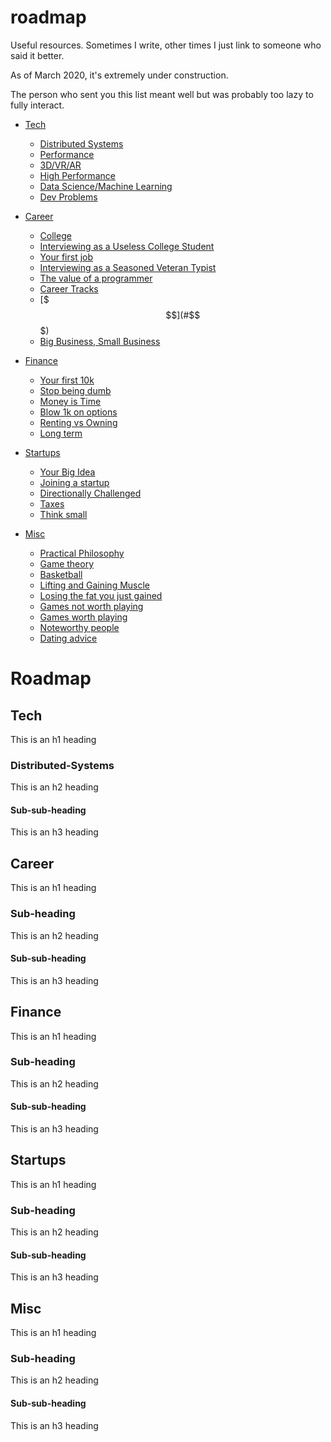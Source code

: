 # roadmap
Useful resources.  Sometimes I write, other times I just link to someone who said it better.

As of March 2020, it's extremely under construction.

The person who sent you this list meant well but was probably too lazy to fully interact.

- [Tech](#tech)
  * [Distributed Systems](#distributed-systems)
  * [Performance](#performance)
  * [3D/VR/AR](#3D-VR-AR)
  * [High Performance](#high-performance)
  * [Data Science/Machine Learning](#data-science)
  * [Dev Problems](#dev-problems)

- [Career](#career)
  * [College](#college)
  * [Interviewing as a Useless College Student](#interviewing-as-a-useless-college-student)
  * [Your first job](#your-first-job)
  * [Interviewing as a Seasoned Veteran Typist](#interviewing-as-a-seasoned-veteran-typist)
  * [The value of a programmer](#the-value-of-a-programmer)
  * [Career Tracks](#career-tracks)
  * [$$$](#$$$)
  * [Big Business, Small Business](#big-business-small-business)

- [Finance](#finance)
  * [Your first 10k](#your-first-10k)
  * [Stop being dumb](#stop-being-dumb)
  * [Money is Time](#money-is-time)
  * [Blow 1k on options](#blow-1k-on-options)
  * [Renting vs Owning](#renting-vs-owning)
  * [Long term](#long-term)

- [Startups](#startups)
  * [Your Big Idea](#your-big-idea)
  * [Joining a startup](#joining-a-startup)
  * [Directionally Challenged](#directionally-challenged)
  * [Taxes](#taxes)
  * [Think small](#think-small)

- [Misc](#misc)
  * [Practical Philosophy](#practical-philosophy)
  * [Game theory](#game-theory)
  * [Basketball](#basketball)
  * [Lifting and Gaining Muscle](#lifting-and-gaining-muscle)
  * [Losing the fat you just gained](#losing-the-fat-you-just-gained)
  * [Games not worth playing](#games-not-worth-playing)
  * [Games worth playing](#game-worth-playing)
  * [Noteworthy people](#noteworthy-people)
  * [Dating advice](#dating-advice)


# Roadmap

## Tech

This is an h1 heading

### Distributed-Systems

This is an h2 heading

#### Sub-sub-heading

This is an h3 heading

## Career

This is an h1 heading

### Sub-heading

This is an h2 heading

#### Sub-sub-heading

This is an h3 heading

## Finance

This is an h1 heading

### Sub-heading

This is an h2 heading

#### Sub-sub-heading

This is an h3 heading

## Startups

This is an h1 heading

### Sub-heading

This is an h2 heading

#### Sub-sub-heading

This is an h3 heading

## Misc

This is an h1 heading

### Sub-heading

This is an h2 heading

#### Sub-sub-heading

This is an h3 heading